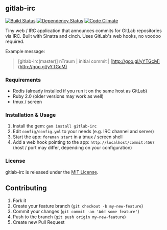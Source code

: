 ## gitlab-irc

[![Build Status](https://travis-ci.org/nTraum/gitlab-irc.png?branch=gemify)](https://travis-ci.org/nTraum/gitlab-irc) [![Dependency Status](https://gemnasium.com/nTraum/gitlab-irc.png)](https://gemnasium.com/nTraum/gitlab-irc) [![Code Climate](https://codeclimate.com/github/nTraum/gitlab-irc.png)](https://codeclimate.com/github/nTraum/gitlab-irc)

Tiny web / IRC application that announces commits for GitLab repositories via IRC.
Built with Sinatra and cinch. Uses GitLab's web hooks, no voodoo required.

Example message:

> [gitlab-irc(master)] nTraum | initial commit | [http://goo.gl/yYTGcM](http://goo.gl/yYTGcM)

### Requirements

* Redis (already installed if you run it on the same host as GitLab)
* Ruby 2.0 (older versions may work as well)
* tmux / screen

### Installation & Usage

1. Install the gem: `gem install gitlab-irc`
2. Edit `config/config.yml` to your needs (e.g. IRC channel and server)
3. Start the app: `foreman start` in a tmux / screen shell
4. Add a web hook pointing to the app: `http://localhost/commit:4567` (host / port may differ, depending on your configuration)

### License

gitlab-irc is released under the [MIT License](http://opensource.org/licenses/MIT).

## Contributing

1. Fork it
2. Create your feature branch (`git checkout -b my-new-feature`)
3. Commit your changes (`git commit -am 'Add some feature'`)
4. Push to the branch (`git push origin my-new-feature`)
5. Create new Pull Request